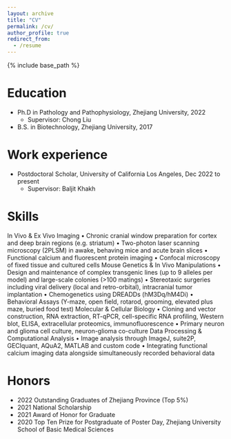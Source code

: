 ```yaml
---
layout: archive
title: "CV"
permalink: /cv/
author_profile: true
redirect_from:
  - /resume
---
```


{% include base_path %}

Education
======
* Ph.D in Pathology and Pathophysiology, Zhejiang University, 2022
  * Supervisor: Chong Liu
* B.S. in Biotechnology, Zhejiang University, 2017

Work experience
======
* Postdoctoral Scholar, University of California Los Angeles,  Dec 2022 to present
  * Supervisor: Baljit Khakh
  
Skills
======
In Vivo & Ex Vivo Imaging
•	Chronic cranial window preparation for cortex and deep brain regions (e.g. striatum)
•	Two-photon laser scanning microscopy (2PLSM) in awake, behaving mice and acute brain slices
•	Functional calcium and fluorescent protein imaging
•	Confocal microscopy of fixed tissue and cultured cells
Mouse Genetics & In Vivo Manipulations
•	Design and maintenance of complex transgenic lines (up to 9 alleles per model) and large-scale colonies (>100 matings)
•	Stereotaxic surgeries including viral delivery (local and retro-orbital), intracranial tumor implantation
•	Chemogenetics using DREADDs (hM3Dq/hM4Di)
•	Behavioral Assays (Y-maze, open field, rotarod, grooming, elevated plus maze, buried food test)
Molecular & Cellular Biology
•	Cloning and vector construction, RNA extraction, RT-qPCR, cell-specific RNA profiling, Western blot, ELISA, extracellular proteomics, immunofluorescence
•	Primary neuron and glioma cell culture, neuron-glioma co-culture
Data Processing & Computational Analysis
•	Image analysis through ImageJ, suite2P, GECIquant, AQuA2, MATLAB and custom code
•	Integrating functional calcium imaging data alongside simultaneously recorded behavioral data



Honors
======
* 2022 Outstanding Graduates of Zhejiang Province (Top 5%)
* 2021 National Scholarship
* 2021 Award of Honor for Graduate
* 2020 Top Ten Prize for Postgraduate of Poster Day, Zhejiang University School of Basic Medical Sciences



